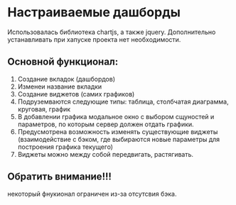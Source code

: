 # Настраиваемые дашборды
Использовалась библиотека chartjs, а также jquery. Дополнительно устанавливать при хапуске проекта нет необходимости.
## Основной функционал:
1. Создание вкладок (дашбордов)
2. Изменеи название вкладки
3. Создание виджетов (самих графиков)
4. Подруземваются следующие типы: таблица, столбчатая диаграмма, круговая, график
6. В добавлении графика модальное окно с выбором сщуностей и параметров, по которым сервер должен отдать графики.
7. Предусмотрена возможность изменять существующие виджеты (взаимодействие с бэком, где выбираются новые параметры для построения графика текущего)
8. Виджеты можно между собой передвигать, растягивать.

## Обратить внимание!!! 
некоторый фнукионал ограничен из-за отсутсвия бэка.





   
